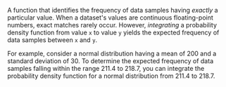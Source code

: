 
A function that identifies the frequency of data samples having <em>exactly</em> a
particular value. When a dataset&#39;s values are continuous floating-point
numbers, exact matches rarely occur. However, <em>integrating</em> a probability
density function from value <code translate="no" dir="ltr">x</code> to value <code translate="no" dir="ltr">y</code> yields the expected frequency of
data samples between <code translate="no" dir="ltr">x</code> and <code translate="no" dir="ltr">y</code>.

For example, consider a normal distribution having a mean of 200 and a
standard deviation of 30. To determine the expected frequency of data samples
falling within the range 211.4 to 218.7, you can integrate the probability
density function for a normal distribution from 211.4 to 218.7.

